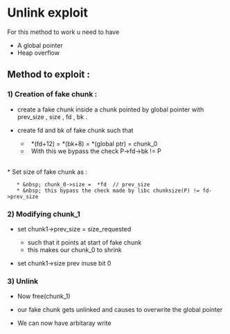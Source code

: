 # Unlink exploit 

For this method to work u need to have
 
* A global pointer 
* Heap overflow 

## Method to exploit :

### 1) Creation of fake chunk :
  
  * create a fake chunk inside a chunk pointed by global pointer
     with prev_size , size , fd , bk .
  
  * create fd and bk of fake chunk such that
   
       * &nbsp; \*(fd+12) = \*(bk+8) = \*(global ptr) = chunk_0 
       * &nbsp; With this we bypass the check P->fd->bk != P
  <br>
  *   Set size of fake chunk as :
       
       * &nbsp; chunk_0->size =  *fd  // prev_size            
       * &nbsp; this bypass the check made by libc chunksize(P) != fd->prev_size

### 2) Modifying chunk_1    

  * set  chunk1->prev_size = size_requested
  
       * such that it points at start of fake chunk 
       * this makes our chunk_0 to shrink
                           
  * set  chunk1->size prev inuse bit 0 
  
 ### 3) Unlink
 
  * Now free(chunk_1)
   
  * our fake chunk gets unlinked and causes to overwrite the global pointer 
  
  * We can now have arbitaray write
                                                                                                                                                                   